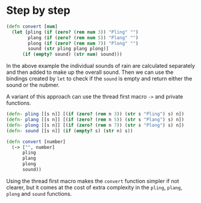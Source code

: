 # Step by step

```clojure
(defn convert [num]
  (let [pling (if (zero? (rem num 3)) "Pling" "")
        plang (if (zero? (rem num 5)) "Plang" "")
        plong (if (zero? (rem num 7)) "Plong" "")
        sound (str pling plang plong)]
      (if (empty? sound) (str num) sound)))
```

In the above example the individual sounds of rain are calculated separately and then added to make up the overall sound.
Then we can use the bindings created by `let` to check if the `sound` is empty and return either the sound or the nubmer.

A variant of this approach can use the thread first macro `->` and private functions.

```clojure
(defn- pling [[s n]] [(if (zero? (rem n 3)) (str s "Pling") s) n])
(defn- plang [[s n]] [(if (zero? (rem n 5)) (str s "Plang") s) n])
(defn- plong [[s n]] [(if (zero? (rem n 7)) (str s "Plong") s) n])
(defn- sound [[s n]] (if (empty? s) (str n) s))

(defn convert [number]
  (-> ["", number]
      pling
      plang
      plong
      sound))
```

Using the thread first macro makes the `convert` function simpler if not clearer, but it comes at the cost of extra complexity in the `pling`, `plang`, `plong` and `sound` functions.